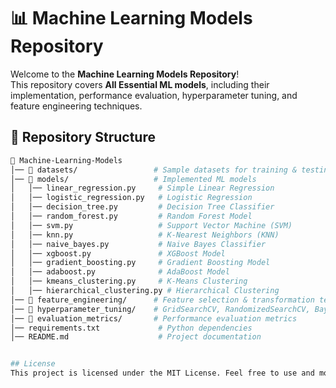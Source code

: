 # 📊 Machine Learning Models Repository

Welcome to the **Machine Learning Models Repository**!  
This repository covers **All Essential ML models**, including their implementation, performance evaluation, hyperparameter tuning, and feature engineering techniques.

## 📂 Repository Structure

```bash
📁 Machine-Learning-Models
│── 📁 datasets/                 # Sample datasets for training & testing
│── 📁 models/                   # Implemented ML models
│   │── linear_regression.py     # Simple Linear Regression
│   │── logistic_regression.py   # Logistic Regression
│   │── decision_tree.py         # Decision Tree Classifier
│   │── random_forest.py         # Random Forest Model
│   │── svm.py                   # Support Vector Machine (SVM)
│   │── knn.py                   # K-Nearest Neighbors (KNN)
│   │── naive_bayes.py           # Naive Bayes Classifier
│   │── xgboost.py               # XGBoost Model
│   │── gradient_boosting.py     # Gradient Boosting Model
│   │── adaboost.py              # AdaBoost Model
│   │── kmeans_clustering.py     # K-Means Clustering
│   │── hierarchical_clustering.py # Hierarchical Clustering
│── 📁 feature_engineering/      # Feature selection & transformation techniques
│── 📁 hyperparameter_tuning/    # GridSearchCV, RandomizedSearchCV, Bayesian Optimization
│── 📁 evaluation_metrics/       # Performance evaluation metrics
│── requirements.txt             # Python dependencies
│── README.md                    # Project documentation


## License
This project is licensed under the MIT License. Feel free to use and modify it.

